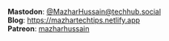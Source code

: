**Mastodon**: [@MazharHussain@techhub.social](https://techhub.social/@MazharHussain) <br>
**Blog**: <https://mazhartechtips.netlify.app> <br>
**Patreon**: [mazharhussain](https://patreon.com/mazharhussain) <br>
